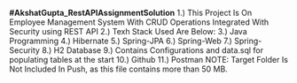 **#AkshatGupta_RestAPIAssignmentSolution**
1.) This Project Is On Employee Management System With CRUD Operations Integrated With Security using REST API 2.) Texh Stack Used Are Below: 3.) Java Programming 4.) Hibernate 5.) Spring-JPA 6.) Spring-Web 7.) Spring-Security 8.) H2 Database 9.) Contains Configurations and data.sql for populating tables at the start 10.) Github 11.) Postman NOTE: Target Folder Is Not Included In Push, as this file contains more than 50 MB.
